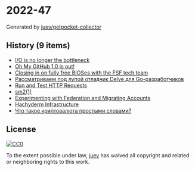 # 2022-47

Generated by [juev/getpocket-collector](https://github.com/juev/getpocket-collector)

## History (9 items)

- [I/O is no longer the bottleneck](https://benhoyt.com/writings/io-is-no-longer-the-bottleneck)
- [Oh My GitHub 1.0 is out!](https://en.liujiacai.net/2022/11/26/oh-my-github-1-0)
- [Closing in on fully free BIOSes with the FSF tech team](https://fsf.org/blogs/sysadmin/closing-in-on-fully-free-bioses-with-the-fsf-tech-team)
- [Рассматриваем под лупой отладчик Delve для Go-разработчиков](https://habr.com/ru/company/ozontech/blog/701198)
- [Run and Test HTTP Requests](https://hurl.dev/index.html)
- [sm2(1)](https://len.falken.directory/code/sm2.git)
- [Experimenting with Federation and Migrating Accounts](https://medium.com/@kris-nova/experimenting-with-federation-and-migrating-accounts-eae61a688c3c)
- [Hachyderm Infrastructure](https://medium.com/@kris-nova/hachyderm-infrastructure-74f518bc7472)
- [Что такое криптовалюта простыми словами?](https://news.garantex.io/chto-takoe-kriptovalyuta-prostymi-slovami)

## License

[![CC0](https://mirrors.creativecommons.org/presskit/buttons/88x31/svg/cc-zero.svg)](https://creativecommons.org/publicdomain/zero/1.0/)

To the extent possible under law, [juev](https://github.com/juev) has waived all copyright and related or neighboring rights to this work.
